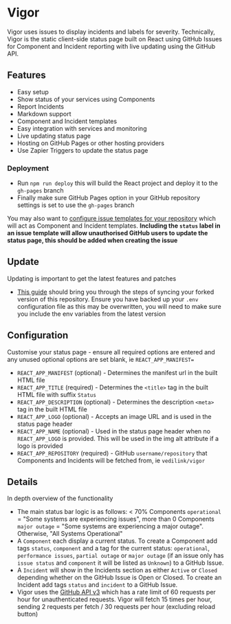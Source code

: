# Vigor

Vigor uses issues to display incidents and labels for severity. Technically, Vigor is the static client-side status page built on React using GitHub Issues for Component and Incident reporting with live updating using the GitHub API.

## Features

- Easy setup
- Show status of your services using Components
- Report Incidents
- Markdown support
- Component and Incident templates
- Easy integration with services and monitoring
- Live updating status page
- Hosting on GitHub Pages or other hosting providers
- Use Zapier Triggers to update the status page

### Deployment

- Run `npm run deploy` this will build the React project and deploy it to the `gh-pages` branch
- Finally make sure GitHub Pages option in your GitHub repository settings is set to use the `gh-pages` branch

You may also want to [configure issue templates for your repository](https://help.github.com/en/github/building-a-strong-community/configuring-issue-templates-for-your-repository) which will act as Component and Incident templates. **Including the `status` label in an issue template will allow unauthorised GitHub users to update the status page, this should be added when creating the issue**

## Update

Updating is important to get the latest features and patches

- [This guide](https://help.github.com/en/github/collaborating-with-issues-and-pull-requests/syncing-a-fork) should bring you through the steps of syncing your forked version of this repository. Ensure you have backed up your `.env` configuration file as this may be overwritten, you will need to make sure you include the env variables from the latest version

## Configuration

Customise your status page - ensure all required options are entered and any unused optional options are set blank, ie `REACT_APP_MANIFEST=`

- `REACT_APP_MANIFEST` (optional) - Determines the manifest url in the built HTML file
- `REACT_APP_TITLE` (required) - Determines the `<title>` tag in the built HTML file with suffix `Status`
- `REACT_APP_DESCRIPTION` (optional) - Determines the description `<meta>` tag in the built HTML file
- `REACT_APP_LOGO` (optional) - Accepts an image URL and is used in the status page header
- `REACT_APP_NAME` (optional) - Used in the status page header when no `REACT_APP_LOGO` is provided. This will be used in the img alt attribute if a logo is provided
- `REACT_APP_REPOSITORY` (required) - GitHub `username/repository` that Components and Incidents will be fetched from, ie `vedilink/vigor`

## Details

In depth overview of the functionality

- The main status bar logic is as follows: < 70% Components `operational` = "Some systems are experiencing issues", more than 0 Components `major outage` = "Some systems are experiencing a major outage". Otherwise, "All Systems Operational"
- A `Component` each display a current status. To create a Component add tags `status`, `component` and a tag for the current status: `operational`, `performance issues`, `partial outage` or `major outage` (if an issue only has `issue status` and `component` it will be listed as `Unknown`) to a GitHub Issue.
- A `Incident` will show in the Incidents section as either `Active` or `Closed` depending whether on the GitHub Issue is Open or Closed. To create an Incident add tags `status` and `incident` to a GitHub Issue.
- Vigor uses the [GitHub API v3](https://developer.github.com/v3) which has a rate limit of 60 requests per hour for unauthenticated requests. Vigor will fetch 15 times per hour, sending 2 requests per fetch / 30 requests per hour (excluding reload button)
